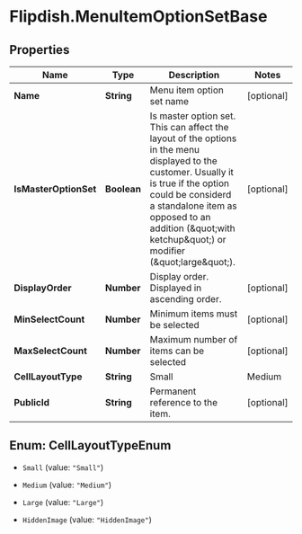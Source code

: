 # Flipdish.MenuItemOptionSetBase

## Properties

Name | Type | Description | Notes
------------ | ------------- | ------------- | -------------
**Name** | **String** | Menu item option set name | [optional] 
**IsMasterOptionSet** | **Boolean** | Is master option set. This can affect the layout of the options in the menu displayed to the customer. Usually it is true if the option could be considerd a standalone item as opposed to an addition (\&quot;with ketchup\&quot;) or modifier (\&quot;large\&quot;). | [optional] 
**DisplayOrder** | **Number** | Display order. Displayed in ascending order. | [optional] 
**MinSelectCount** | **Number** | Minimum items must be selected | [optional] 
**MaxSelectCount** | **Number** | Maximum number of items can be selected | [optional] 
**CellLayoutType** | **String** | Small | Medium | Large  Affects the layout of the menu. | [optional] 
**PublicId** | **String** | Permanent reference to the item. | [optional] 



## Enum: CellLayoutTypeEnum


* `Small` (value: `"Small"`)

* `Medium` (value: `"Medium"`)

* `Large` (value: `"Large"`)

* `HiddenImage` (value: `"HiddenImage"`)




